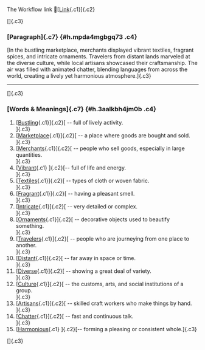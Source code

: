 The Workflow link
👏[[Link](https://www.google.com/url?q=http://www.google.com&sa=D&source=editors&ust=1756381463080402&usg=AOvVaw1b4l7Fv4u8m4UBlL3c4tP7){.c1}]{.c2}

[]{.c3}

### [Paragraph]{.c7} {#h.mpda4mgbgq73 .c4}

[In the bustling marketplace, merchants displayed vibrant textiles,
fragrant spices, and intricate ornaments. Travelers from distant lands
marveled at the diverse culture, while local artisans showcased their
craftsmanship. The air was filled with animated chatter, blending
languages from across the world, creating a lively yet harmonious
atmosphere.]{.c3}

------------------------------------------------------------------------

[]{.c3}

### [Words & Meanings]{.c7} {#h.3aalkbh4jm0b .c4}

1.  [[Bustling](https://www.google.com/url?q=http://www.google.com&sa=D&source=editors&ust=1756381463084968&usg=AOvVaw2x7mHGadh5h0qZyb6jLv5K){.c1}]{.c2}[ --
    full of lively activity.\
    ]{.c3}
2.  [[Marketplace](https://www.google.com/url?q=http://www.google.com&sa=D&source=editors&ust=1756381463086193&usg=AOvVaw0Vl6hxLmJBov7X4E31TZAQ){.c1}]{.c2}[ --
    a place where goods are bought and sold.\
    ]{.c3}
3.  [[Merchants](https://www.google.com/url?q=http://www.google.com&sa=D&source=editors&ust=1756381463087185&usg=AOvVaw2eMinh8V4Pha8sF2n8GUhh){.c1}]{.c2}[ --
    people who sell goods, especially in large quantities.\
    ]{.c3}
4.  [[Vibrant](https://www.google.com/url?q=http://www.google.com&sa=D&source=editors&ust=1756381463088599&usg=AOvVaw2IFSANoAJkaJ6w9hLZWItv){.c1}
    ]{.c2}[-- full of life and energy.\
    ]{.c3}
5.  [[Textiles](https://www.google.com/url?q=http://www.google.com&sa=D&source=editors&ust=1756381463089904&usg=AOvVaw1OXfXUGVWMLFIsR1D6KwGW){.c1}]{.c2}[ --
    types of cloth or woven fabric.\
    ]{.c3}
6.  [[Fragrant](https://www.google.com/url?q=http://www.google.com&sa=D&source=editors&ust=1756381463090809&usg=AOvVaw31Tru4UPouq9ZxVV2BO-5E){.c1}]{.c2}[ --
    having a pleasant smell.\
    ]{.c3}
7.  [[Intricate](https://www.google.com/url?q=http://www.google.com&sa=D&source=editors&ust=1756381463091811&usg=AOvVaw1a7RBTqcOzVDzTfuF7FsPc){.c1}]{.c2}[ --
    very detailed or complex.\
    ]{.c3}
8.  [[Ornaments](https://www.google.com/url?q=http://www.google.com&sa=D&source=editors&ust=1756381463092669&usg=AOvVaw1eoFmhklBGt4TDdHPNml_V){.c1}]{.c2}[ --
    decorative objects used to beautify something.\
    ]{.c3}
9.  [[Travelers](https://www.google.com/url?q=http://www.google.com&sa=D&source=editors&ust=1756381463094436&usg=AOvVaw1LuZoQy537RF9OvMNZ1jUc){.c1}]{.c2}[ --
    people who are journeying from one place to another.\
    ]{.c3}
10. [[Distant](https://www.google.com/url?q=http://www.google.com&sa=D&source=editors&ust=1756381463096120&usg=AOvVaw1thihPl42PA-ZW8c-rV7gV){.c1}]{.c2}[ --
    far away in space or time.\
    ]{.c3}
11. [[Diverse](https://www.google.com/url?q=http://www.google.com&sa=D&source=editors&ust=1756381463096956&usg=AOvVaw0OdTM4_7ZKkZ9q_allZR4f){.c1}]{.c2}[ --
    showing a great deal of variety.\
    ]{.c3}
12. [[Culture](https://www.google.com/url?q=http://www.google.com&sa=D&source=editors&ust=1756381463097983&usg=AOvVaw30N-ul4t9FWaPStKCAvVK2){.c1}]{.c2}[ --
    the customs, arts, and social institutions of a group.\
    ]{.c3}
13. [[Artisans](https://www.google.com/url?q=http://www.google.com&sa=D&source=editors&ust=1756381463099455&usg=AOvVaw0y0VJN1Uu5hW9EpU4Uywmm){.c1}]{.c2}[ --
    skilled craft workers who make things by hand.\
    ]{.c3}
14. [[Chatter](https://www.google.com/url?q=http://www.google.com&sa=D&source=editors&ust=1756381463101076&usg=AOvVaw0FtL1CQMsbf6yQIvuSrfrc){.c1}]{.c2}[ --
    fast and continuous talk.\
    ]{.c3}
15. [[Harmonious](https://www.google.com/url?q=http://www.google.com&sa=D&source=editors&ust=1756381463102811&usg=AOvVaw0pCXgCbMMrrRTRb0e7ePqG){.c1}
    ]{.c2}[-- forming a pleasing or consistent whole.]{.c3}

[]{.c3}
